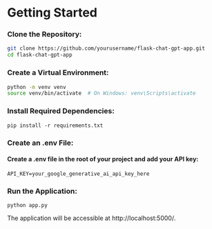 # Getting Started

### Clone the Repository:

```sh
git clone https://github.com/yourusername/flask-chat-gpt-app.git
cd flask-chat-gpt-app
```


### Create a Virtual Environment:
```sh
python -m venv venv
source venv/bin/activate  # On Windows: venv\Scripts\activate
```

### Install Required Dependencies:
```
pip install -r requirements.txt
```

### Create an .env File:
#### Create a .env file in the root of your project and add your API key:
```
API_KEY=your_google_generative_ai_api_key_here
```

### Run the Application:

```
python app.py
```

The application will be accessible at http://localhost:5000/.